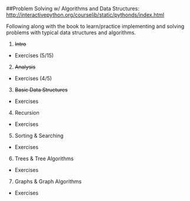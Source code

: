 ##Problem Solving w/ Algorithms and Data Structures: http://interactivepython.org/courselib/static/pythonds/index.html

Following along with the book to learn/practice implementing and solving problems with typical data structures and algorithms.

1. ~~Intro~~
  * Exercises (5/15)
2. ~~Analysis~~
  * Exercises (4/5)
3. ~~Basic Data Structures~~
  * Exercises
4. Recursion
  * Exercises
5. Sorting & Searching
  * Exercises
6. Trees & Tree Algorithms
  * Exercises
7. Graphs & Graph Algorithms
  * Exercises